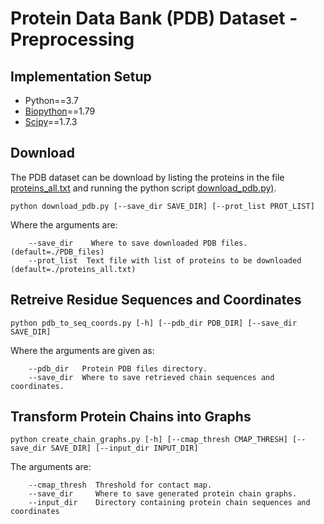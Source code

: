# Protein Data Bank (PDB) Dataset - Preprocessing


## Implementation Setup
* Python==3.7
* [Biopython](https://biopython.org/wiki/Download)==1.79
* [Scipy](https://scipy.org/install/)==1.7.3

## Download
The PDB dataset can be download by listing the proteins in the file [proteins_all.txt](./proteins_all.txt) and running the python script [download_pdb.py)](./download_pdb.py).  
```
python download_pdb.py [--save_dir SAVE_DIR] [--prot_list PROT_LIST]
```
Where the arguments are:
```
    --save_dir    Where to save downloaded PDB files. (default=./PDB_files)
    --prot_list  Text file with list of proteins to be downloaded (default=./proteins_all.txt)
```


## Retreive Residue Sequences and Coordinates
```
python pdb_to_seq_coords.py [-h] [--pdb_dir PDB_DIR] [--save_dir SAVE_DIR]  
```
Where the arguments are given as:
```
    --pdb_dir   Protein PDB files directory.
    --save_dir  Where to save retrieved chain sequences and coordinates.
```

## Transform Protein Chains into Graphs
```
python create_chain_graphs.py [-h] [--cmap_thresh CMAP_THRESH] [--save_dir SAVE_DIR] [--input_dir INPUT_DIR]  
```
The arguments are: 
```
    --cmap_thresh  Threshold for contact map.
    --save_dir     Where to save generated protein chain graphs.
    --input_dir    Directory containing protein chain sequences and coordinates
```
